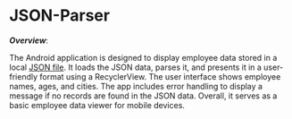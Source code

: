 # JSON-Parser

***Overview***:

The Android application is designed to display employee data stored in a local [JSON file]([https://example.com/employee.json](https://github.com/Tanay-Dwivedi/JSON-Parser/blob/master/app/src/main/assets/employee.json)). It loads the JSON data, parses it, and presents it in a user-friendly format using a RecyclerView. The user interface shows employee names, ages, and cities. The app includes error handling to display a message if no records are found in the JSON data. Overall, it serves as a basic employee data viewer for mobile devices.

